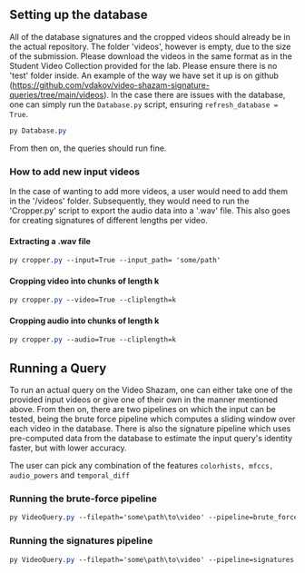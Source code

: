 ## Setting up the database
All of the database signatures and the cropped videos should already be in the actual repository. The folder 'videos', however is empty, due to the size of the submission. Please download the videos in the same format as in the Student Video Collection provided for the lab. Please ensure there is no 'test' folder inside. An example of the way we have set it up is on github (https://github.com/vdakov/video-shazam-signature-queries/tree/main/videos). In the case there are issues with the database, one can simply run the `Database.py` script, ensuring `refresh_database = True`.

```css
py Database.py
```
From then on, the queries should run fine.

### How to add new input videos 
In the case of wanting to add more videos, a user would need to add them in the '/videos' folder. Subsequently, they would need to run the 'Cropper.py' script to export the audio data into a '.wav' file. This also goes for creating signatures of different lengths per video.
#### Extracting a .wav file 
```css
py cropper.py --input=True --input_path= 'some/path' 
``` 
#### Cropping video into chunks of length k
```css
py cropper.py --video=True --cliplength=k
```
#### Cropping audio into chunks of length k
```css
py cropper.py --audio=True --cliplength=k
```
## Running a Query
To run an actual query on the Video Shazam, one can either take one of the provided input videos or give one of their own in the manner mentioned above. From then on, there are two pipelines on which the input can be tested, being the brute force pipeline which computes a sliding window over each video in the database. There is also the signature pipeline which uses pre-computed data from the database to estimate the input query's identity faster, but with lower accuracy.

The user can pick any combination of the features `colorhists, mfccs, audio_powers` and `temporal_diff`

### Running the brute-force pipeline
```css
py VideoQuery.py --filepath='some\path\to\video' --pipeline=brute_force -features= mfccs colorhists
```
### Running the signatures pipeline
```css
py VideoQuery.py --filepath='some\path\to\video' --pipeline=signatures -features= mfccs colorhists
```



